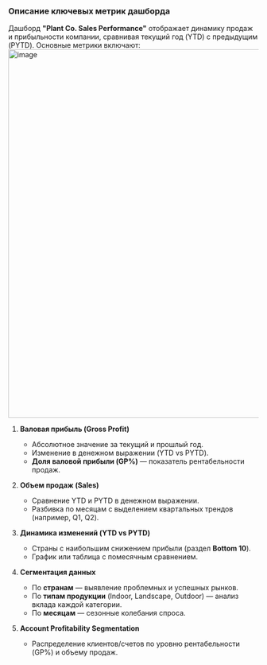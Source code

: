### Описание ключевых метрик дашборда  

Дашборд **"Plant Co. Sales Performance"** отображает динамику продаж и прибыльности компании, сравнивая текущий год (YTD) с предыдущим (PYTD). Основные метрики включают:  
<img width="1312" height="741" alt="image" src="https://github.com/user-attachments/assets/d56697b5-ece9-4061-b7fc-58ba350a31d0" />

1. **Валовая прибыль (Gross Profit)**  
   - Абсолютное значение за текущий и прошлый год.  
   - Изменение в денежном выражении (YTD vs PYTD).  
   - **Доля валовой прибыли (GP%)** — показатель рентабельности продаж.  

2. **Объем продаж (Sales)**  
   - Сравнение YTD и PYTD в денежном выражении.  
   - Разбивка по месяцам с выделением квартальных трендов (например, Q1, Q2).  

3. **Динамика изменений (YTD vs PYTD)**  
   - Страны с наибольшим снижением прибыли (раздел **Bottom 10**).  
   - График или таблица с помесячным сравнением.  

4. **Сегментация данных**  
   - По **странам** — выявление проблемных и успешных рынков.  
   - По **типам продукции** (Indoor, Landscape, Outdoor) — анализ вклада каждой категории.  
   - По **месяцам** — сезонные колебания спроса.  

5. **Account Profitability Segmentation**  
   - Распределение клиентов/счетов по уровню рентабельности (GP%) и объему продаж.  

